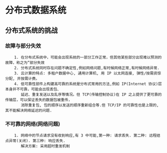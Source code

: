 # 分布式数据系统

## 分布式系统的挑战

### 故障与部分失效

```shell
    1. 在分布式系统中，可能会出现系统的一部分工作正常，但其他某些部分出现难以预测的故障，称之为“部分失效
    2. 分布式系统同时存在问题不确定性,例如网络问题,有时候网络正常,有时候网络异常.
    3. 云计算的特点: 多租户数据中心, 通用计算机, 用 IP 以太网连接, 弹性/按需资惊分配, 并按需计费。
    4. 低可靠性部件上构建高可靠的系统是分布式常用的方法,例如 IP(Internet 协议)层本身并不可靠，可能会出现丢包、
       延迟、重复发送以及乱序等情况。但 TCP(传输控制协议)在 IP 之上提供了更可靠的传输层，可以保证丢失的数据包被重传，
       消除重复包, 包的顺序以发送的顺序重新组合等.但 TCP/IP 的可靠性也是上限的,其不能解决网络延迟的问题.
```

### 不可靠的网络(网络问题)
```shell
    1. 网络中的节点请求没有收到响应,有 3 中可能,第一种: 请求丢失. 第二种: 远程结点异常(关闭). 第三种: 响应丢失.
       解决方案: 采用超时重发机制
```



